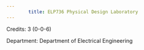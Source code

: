 ```yaml
---
        title: ELP736 Physical Design Laboratory
---
```

Credits: 3 (0-0-6)

Department: Department of Electrical Engineering

